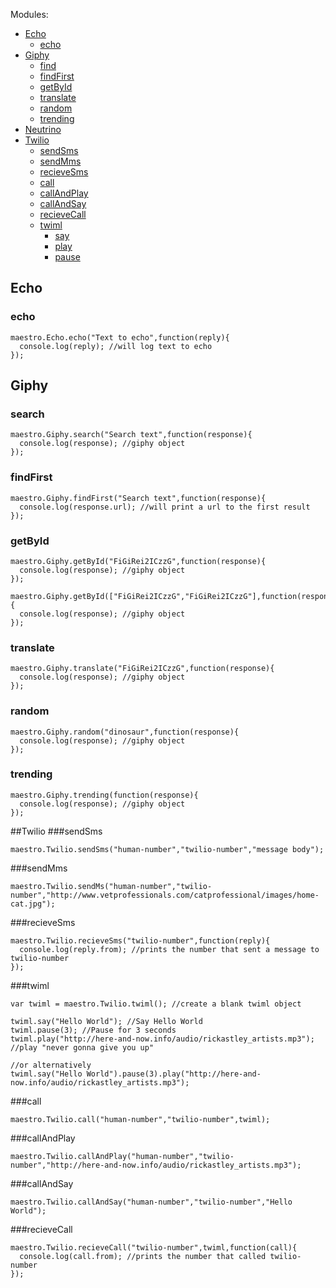 Modules:
  - [Echo](#Echo)
    - [echo](#echo)
  - [Giphy](#Giphy)
    - [find](#find)
    - [findFirst](#findfirst)
    - [getById](#getbyid)
    - [translate](#translate)
    - [random](#random)
    - [trending](#trending)
  - [Neutrino](#Neutrino)
  - [Twilio](#Twilio)
    - [sendSms](#sendsms)
    - [sendMms](#sendmms)
    - [recieveSms](#recievesms)
    - [call](#call)
    - [callAndPlay](#callandplay)
    - [callAndSay](#callandsay)
    - [recieveCall](#recievecall)
    - [twiml](#twiml)
      - [say](#say)
      - [play](#play)
      - [pause](#pause)

## Echo
### echo
```
maestro.Echo.echo("Text to echo",function(reply){
  console.log(reply); //will log text to echo
});
```
## Giphy
### search
```
maestro.Giphy.search("Search text",function(response){
  console.log(response); //giphy object
});
```
### findFirst
```
maestro.Giphy.findFirst("Search text",function(response){
  console.log(response.url); //will print a url to the first result
});
```
### getById

```
maestro.Giphy.getById("FiGiRei2ICzzG",function(response){
  console.log(response); //giphy object
});
```
```
maestro.Giphy.getById(["FiGiRei2ICzzG","FiGiRei2ICzzG"],function(response){
  console.log(response); //giphy object
});
```
### translate

```
maestro.Giphy.translate("FiGiRei2ICzzG",function(response){
  console.log(response); //giphy object
});
```
### random
```
maestro.Giphy.random("dinosaur",function(response){
  console.log(response); //giphy object
});
```
### trending
```
maestro.Giphy.trending(function(response){
  console.log(response); //giphy object
});
```
##Twilio
###sendSms
```
maestro.Twilio.sendSms("human-number","twilio-number","message body");
```
###sendMms
```
maestro.Twilio.sendMs("human-number","twilio-number","http://www.vetprofessionals.com/catprofessional/images/home-cat.jpg");
```
###recieveSms
```
maestro.Twilio.recieveSms("twilio-number",function(reply){
  console.log(reply.from); //prints the number that sent a message to twilio-number
});
```
###twiml
```
var twiml = maestro.Twilio.twiml(); //create a blank twiml object

twiml.say("Hello World"); //Say Hello World
twiml.pause(3); //Pause for 3 seconds
twiml.play("http://here-and-now.info/audio/rickastley_artists.mp3"); //play "never gonna give you up"

//or alternatively
twiml.say("Hello World").pause(3).play("http://here-and-now.info/audio/rickastley_artists.mp3");
```
###call
```
maestro.Twilio.call("human-number","twilio-number",twiml);
```
###callAndPlay
```
maestro.Twilio.callAndPlay("human-number","twilio-number","http://here-and-now.info/audio/rickastley_artists.mp3");
```
###callAndSay
```
maestro.Twilio.callAndSay("human-number","twilio-number","Hello World");
```
###recieveCall
```
maestro.Twilio.recieveCall("twilio-number",twiml,function(call){
  console.log(call.from); //prints the number that called twilio-number
});
```